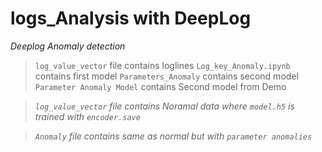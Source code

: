 # logs_Analysis with DeepLog
*Deeplog Anomaly detection*

> `log_value_vector` file contains loglines
> `Log_key_Anomaly.ipynb` contains first model
> `Parameters_Anomaly` contains second model
> `Parameter Anomaly Model` contains Second model from Demo

> *`log_value_vector` file contains Noramal data where `model.h5` is trained with `encoder.save`*

> *`Anomaly` file contains same as normal but with `parameter anomalies`*


